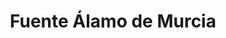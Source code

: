 ---
title: Fuente Álamo de Murcia
url: /fuente-alamo-de-murcia/
latitude: 37.72
longitude: -1.171
---
